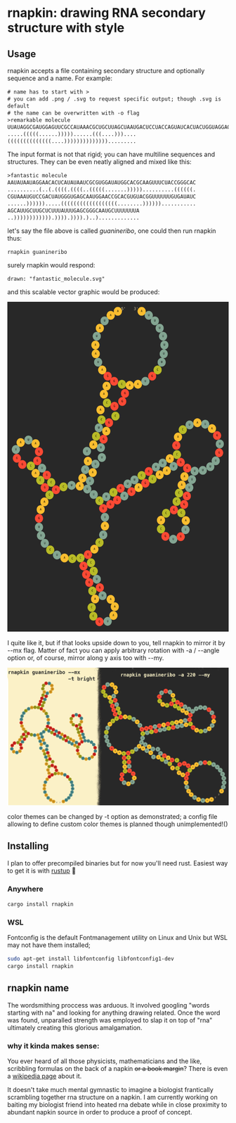 # rnapkin: drawing RNA secondary structure with style
## Usage
rnapkin accepts a file containing secondary structure and optionally sequence and a name.
For example:
```
# name has to start with > 
# you can add .png / .svg to request specific output; though .svg is default
# the name can be overwritten with -o flag
>remarkable molecule
UUAUAGGCGAUGGAGUUCGCCAUAAACGCUGCUUAGCUAAUGACUCCUACCAGUAUCACUACUGGUAGGAGUCUAUUUUUUU
.....(((((......)))))......(((....)))....((((((((((((((....)))))))))))))).........
```
The input format is not that rigid; you can have multiline sequences and structures.
They can be even neatly aligned and mixed like this:

```text
>fantastic molecule
AAUAUAAUAGGAACACUCAUAUAAUCGCGUGGAUAUGGCACGCAAGUUUCUACCGGGCAC
..........(..(.((((.((((..(((((.......)))))..........((((((.
CGUAAAUGUCCGACUAUGGGUGAGCAAUGGAACCGCACGUGUACGGUUUUUUGUGAUAUC
......)))))).....((((((((((((((((((........))))))...........
AGCAUUGCUUGCUCUUUAUUUGAGCGGGCAAUGCUUUUUUUA
..)))))))))))).)))).)))).)..).............
```

let's say the file above is called *guanineribo*, one could then run rnapkin thus:
```
rnapkin guanineribo
```
surely rnapkin would respond:
```
drawn: "fantastic_molecule.svg"
```
and this scalable vector graphic would be produced:

<p align="center">
 <img src="https://github.com/ukmrs/rnapkin/blob/main/gallery/fantastic_molecule.svg" height="750"/>
</p>


I quite like it, but if that looks upside down to you, tell rnapkin
to mirror it by --mx flag. Matter of fact you can apply arbitrary rotation 
with -a / --angle <degrees> option or, of course, mirror along y axis too with --my.

<p align="center">
 <img src="https://github.com/ukmrs/gallery/blob/main/rnapkin/v0.2.0/angmirrordemo0.png" />
</p>

color themes can be changed by -t option as demonstrated; a config file allowing to define custom color themes
is planned though unimplemented!()


## Installing
I plan to offer precompiled binaries but for now
you'll need rust. Easiest way to get it is with [rustup](https://rustup.rs) :crab:

### Anywhere
```bash
cargo install rnapkin
```
### WSL
Fontconfig is the default Fontmanagement utility on Linux and Unix but WSL may not have them installed;
```bash
sudo apt-get install libfontconfig libfontconfig1-dev
cargo install rnapkin
```

## rnapkin name
The wordsmithing proccess was arduous. It involved
googling "words starting with na" and looking for anything drawing related.
Once the word was found, unparalled strength was employed to slap it on top of "rna"
ultimately creating this glorious amalgamation.
### why it kinda makes sense:
You ever heard of all those physicists, mathematicians and the like, scribbling formulas on the
back of a napkin ~~or a book margin~~? There is even a [wikipedia page](https://en.wikipedia.org/wiki/Back-of-the-envelope_calculation) about it.

It doesn't take much mental gymnastic to imagine a biologist frantically scrambling together
rna structure on a napkin. I am currently working on baiting my biologist 
friend into heated rna debate while in close proximity to abundant napkin source
in order to produce a proof of concept.
